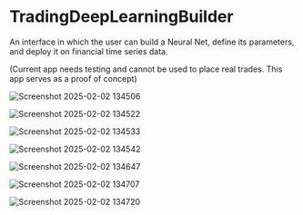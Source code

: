 # TradingDeepLearningBuilder
An interface in which the user can build a Neural Net, define its parameters, and deploy it on financial time series data.

(Current app needs testing and cannot be used to place real trades. This app serves as a proof of concept)

![Screenshot 2025-02-02 134506](https://github.com/user-attachments/assets/99e80993-ba0a-43fd-b8e2-f73f46b3a014)


![Screenshot 2025-02-02 134522](https://github.com/user-attachments/assets/34ac2f1f-54b6-4420-b4db-b623d595bf45)


![Screenshot 2025-02-02 134533](https://github.com/user-attachments/assets/ccacab01-86d8-4979-8e2e-9ad02f517d39)


![Screenshot 2025-02-02 134542](https://github.com/user-attachments/assets/56c3fc59-83e5-4c9f-910a-77b0105c4d19)


![Screenshot 2025-02-02 134647](https://github.com/user-attachments/assets/6706aa23-91b6-447b-9c37-1a520ba3e3bb)


![Screenshot 2025-02-02 134707](https://github.com/user-attachments/assets/2c50233f-0235-447d-97df-bdb2a3f84bcc)


![Screenshot 2025-02-02 134720](https://github.com/user-attachments/assets/312e12d1-6c14-4117-a5d0-20cfb0e1068a)
